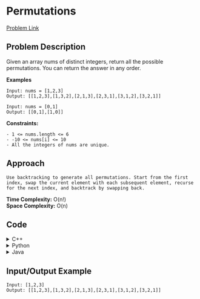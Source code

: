 # Permutations

[Problem Link](https://leetcode.com/problems/permutations/description/)

## Problem Description

Given an array nums of distinct integers, return all the possible permutations. You can return the answer in any order.

**Examples**
```
Input: nums = [1,2,3]  
Output: [[1,2,3],[1,3,2],[2,1,3],[2,3,1],[3,1,2],[3,2,1]]

Input: nums = [0,1]  
Output: [[0,1],[1,0]]
```

**Constraints:**
```
- 1 <= nums.length <= 6
- -10 <= nums[i] <= 10
- All the integers of nums are unique.
````

## Approach
```
Use backtracking to generate all permutations. Start from the first index, swap the current element with each subsequent element, recurse for the next index, and backtrack by swapping back.
```

**Time Complexity:** O(n!)  
**Space Complexity:** O(n)

## Code

<details>
<summary>C++</summary>

```cpp
#include <bits/stdc++.h>
using namespace std;

void recurse(vector<int> &nums, int ind, vector<vector<int>> &res) {
   if(ind == (int)nums.size()) {
    res.push_back(nums);
    return;
   }

   for(int i = ind; i < (int)nums.size(); i++) {
    swap(nums[ind], nums[i]);
    recurse(nums, ind+1, res);
    swap(nums[ind], nums[i]);
   }
}

void solve(){
   int n; cin >> n;
   vector<int> nums(n);
   for(int &i : nums) cin >> i;

   vector<vector<int>> res;
   recurse(nums, 0, res);

   for(auto &v : res){
    for(int i : v) cout << i << " ";
    cout << endl;
   }
}

signed main(){
    int tt = 1; //cin >> tt;
    while(tt--){
      solve();
    }
}
```

</details>

<details>
<summary>Python</summary>

```python
def permute(nums):
    def backtrack(start):
        if start == len(nums):
            result.append(nums[:])
            return
        for i in range(start, len(nums)):
            nums[start], nums[i] = nums[i], nums[start]
            backtrack(start + 1)
            nums[start], nums[i] = nums[i], nums[start]
    
    result = []
    backtrack(0)
    return result

nums = [1,2,3]
print(permute(nums))
```

</details>

<details>
<summary>Java</summary>

```java
import java.util.*;

public class Solution {
    public List<List<Integer>> permute(int[] nums) {
        List<List<Integer>> result = new ArrayList<>();
        backtrack(nums, 0, result);
        return result;
    }

    private void backtrack(int[] nums, int start, List<List<Integer>> result) {
        if (start == nums.length) {
            List<Integer> perm = new ArrayList<>();
            for (int num : nums) {
                perm.add(num);
            }
            result.add(perm);
            return;
        }
        for (int i = start; i < nums.length; i++) {
            swap(nums, start, i);
            backtrack(nums, start + 1, result);
            swap(nums, start, i);
        }
    }

    private void swap(int[] nums, int i, int j) {
        int temp = nums[i];
        nums[i] = nums[j];
        nums[j] = temp;
    }

    public static void main(String[] args) {
        Solution sol = new Solution();
        int[] nums = {1,2,3};
        List<List<Integer>> res = sol.permute(nums);
        for (List<Integer> list : res) {
            System.out.println(list);
        }
    }
}
```

</details>

## Input/Output Example
```
Input: [1,2,3]  
Output: [[1,2,3],[1,3,2],[2,1,3],[2,3,1],[3,1,2],[3,2,1]]
```